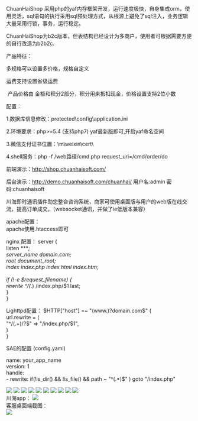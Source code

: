 ﻿
ChuanHaiShop 采用php的yaf内存框架开发，运行速度极快，自身集成orm，使用灵活，sql语句的执行采用sql预处理方式，从根源上避免了sql注入，业务逻辑大量采用行锁，事务，运行稳定。

ChuanHaiShop为b2c版本，但表结构已经设计为多商户，使用者可根据需要方便的自行改造为b2b2c.

产品特征：

  多规格可以设置多价格，规格自定义

  运费支持设置省级运费
  
  产品价格由 金额和积分2部分，积分用来抵扣现金，价格设置支持2位小数
  
  

配置：

1.数据库信息修改：protected\config\application.ini

2.环境要求：php>=5.4 (支持php7) yaf最新版即可,开启yaf命名空间

3.微信支付证书位置：\m\weixin\cert\

4.shell服务：php -f /web路径/cmd.php request_uri=/cmd/order/do


前端演示：http://shop.chuanhaisoft.com/


后台演示：http://demo.chuanhaisoft.com/chuanhai/
用户名:admin 密码:chuanhaisoft

川海即时通讯插件助您整合咨询系统，商家可使用桌面版与用户的web版在线交流，提高订单成交。（websocket通讯，并做了ie低版本兼容）

apache配置：<br/>
apache使用.htaccess即可

nginx 配置：
server {<br/>
  listen ****;<br/>
  server_name  domain.com;<br/>
  root   document_root;<br/>
  index  index.php index.html index.htm;<br/>
<br/>
  if (!-e $request_filename) {<br/>
    rewrite ^/(.*)  /index.php/$1 last;<br/>
  }<br/>
}<br/>

 Lighttpd配置：
 $HTTP["host"] =~ "(www.)?domain.com$" {<br/>
  url.rewrite = (<br/>
     "^/(.+)/?$"  => "/index.php/$1",<br/>
  )<br/>
}<br/>

 SAE的配置 (config.yaml)
 
 name: your_app_name<br/>
version: 1<br/>
handle:<br/>
    - rewrite: if(!is_dir() && !is_file() && path ~ "^(.*)$" ) goto "/index.php"<br/>
    
<img src="http://shop.chuanhaisoft.com/images/shows/shop1.jpg" >
<img src="http://shop.chuanhaisoft.com/images/shows/shop2.jpg" >

<img src="http://shop.chuanhaisoft.com/images/shows/mobile1.png" >
<img src="http://shop.chuanhaisoft.com/images/shows/mobile2.png" >
<img src="http://shop.chuanhaisoft.com/images/shows/mobile3.png" >
<img src="http://shop.chuanhaisoft.com/images/shows/mobile4.png" >
<img src="http://shop.chuanhaisoft.com/images/shows/mobile5.png" >


<img src="http://shop.chuanhaisoft.com/images/shows/houtai1.jpg" >
<img src="http://shop.chuanhaisoft.com/images/shows/houtai2.jpg" >
<img src="http://shop.chuanhaisoft.com/images/shows/houtai3.jpg" >
<br/>川海app：
<img src="http://shop.chuanhaisoft.com/upload/auto/2018/01/08/15/36/59/36615079672.jpg" >
<br/>客服桌面端截图：
<br/>
<img src="http://shop.chuanhaisoft.com/images/shows/ChuanHaiIm.jpg" >

